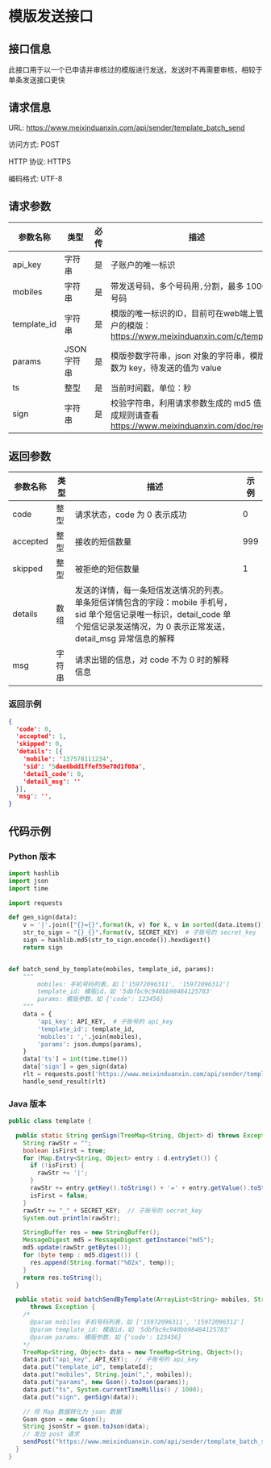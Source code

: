 # 模版发送接口

## 接口信息

此接口用于以一个已申请并审核过的模版进行发送，发送时不再需要审核，相较于单条发送接口更快

## 请求信息

URL: https://www.meixinduanxin.com/api/sender/template_batch_send

访问方式: POST

HTTP 协议: HTTPS

编码格式: UTF-8

## 请求参数

| 参数名称 | 类型 | 必传 | 描述 | 示例 |
| ------- | ----- | -------- | ---- | ---- |
| api_key | 字符串 | 是 | 子账户的唯一标识 | '5daedb8d061173241101e734' |
| mobiles | 字符串 | 是 | 带发送号码，多个号码用```,```分割，最多 1000 个号码 | '137578111234,137578111235' |
| template_id | 字符串 | 是 | 模版的唯一标识的ID，目前可在web端上管理用户的模版： https://www.meixinduanxin.com/c/template | '5dbbc5879344f5ca7429dea3' |
| params | JSON字符串 | 是 | 模版参数字符串，json 对象的字符串，模版中参数为 key，待发送的值为 value | '{"code": 123456}' |
| ts | 整型 | 是 | 当前时间戳，单位：秒 | 1572836853 |
| sign | 字符串 | 是 | 校验字符串，利用请求参数生成的 md5 值，生成规则请查看 https://www.meixinduanxin.com/doc/request | 145658932393484 |

## 返回参数

| 参数名称 | 类型 | 描述 | 示例 |
| -------- | ---- | -------- | ---- |
| code | 整型 | 请求状态，code 为 0 表示成功 | 0 |
| accepted | 整型 | 接收的短信数量 | 999 |
| skipped | 整型 | 被拒绝的短信数量 | 1 |
| details | 数组 | 发送的详情，每一条短信发送情况的列表。单条短信详情包含的字段：mobile 手机号，sid 单个短信记录唯一标识，detail_code 单个短信记录发送情况，为 0 表示正常发送，detail_msg 异常信息的解释 |  |
| msg | 字符串 | 请求出错的信息，对 code 不为 0 时的解释信息 |  |

### 返回示例

```json
{
  'code': 0,
  'accepted': 1,
  'skipped': 0,
  'details': [{
    'mobile': '137578111234',
    'sid': '5dae6bdd1ffef59e70d1f08a',
    'detail_code': 0,
    'detail_msg': ''
  }],
  'msg': '',
}

```

## 代码示例

### Python 版本

```python
import hashlib
import json
import time

import requests

def gen_sign(data):
    v = '|'.join(["{}={}".format(k, v) for k, v in sorted(data.items())])
    str_to_sign = "{}_{}".format(v, SECRET_KEY)  # 子账号的 secret_key
    sign = hashlib.md5(str_to_sign.encode()).hexdigest()
    return sign


def batch_send_by_template(mobiles, template_id, params):
    """
        mobiles: 手机号码列表，如 ['15972096311', '15972096312']
        template_id: 模版id，如 '5dbfbc9c940bb98484125783'
        params: 模版参数，如 {'code': 123456}
    """
    data = {
        'api_key': API_KEY,  # 子账号的 api_key
        'template_id': template_id,
        'mobiles': ','.join(mobiles),
        'params': json.dumps(params),
    }
    data['ts'] = int(time.time())
    data['sign'] = gen_sign(data)
    rlt = requests.post('https://www.meixinduanxin.com/api/sender/template_batch_send', json=data)
    handle_send_result(rlt)
```

### Java 版本

```java
public class template {

  public static String genSign(TreeMap<String, Object> d) throws Exception {
    String rawStr = "";
    boolean isFirst = true;
    for (Map.Entry<String, Object> entry : d.entrySet()) {
      if (!isFirst) {
        rawStr += '|';
      }
      rawStr += entry.getKey().toString() + '=' + entry.getValue().toString();
      isFirst = false;
    }
    rawStr += "_" + SECRET_KEY;  // 子账号的 secret_key
    System.out.println(rawStr);

    StringBuffer res = new StringBuffer();
    MessageDigest md5 = MessageDigest.getInstance("md5");
    md5.update(rawStr.getBytes());
    for (byte temp : md5.digest()) {
      res.append(String.format("%02x", temp));
    }
    return res.toString();
  }

  public static void batchSendByTemplate(ArrayList<String> mobiles, String templateId, TreeMap<String, Object> params)
      throws Exception {
    /*
      @param mobiles 手机号码列表，如 ['15972096311', '15972096312']
      @param template_id: 模版id，如 '5dbfbc9c940bb98484125783'
      @param params: 模版参数，如 {'code': 123456}
    */
    TreeMap<String, Object> data = new TreeMap<String, Object>();
    data.put("api_key", API_KEY);  // 子账号的 api_key
    data.put("template_id", templateId);
    data.put("mobiles", String.join(",", mobiles));
    data.put("params", new Gson().toJson(params));
    data.put("ts", System.currentTimeMillis() / 1000);
    data.put("sign", genSign(data));

    // 将 Map 数据转化为 json 数据
    Gson gson = new Gson();
    String jsonStr = gson.toJson(data);
    // 发出 post 请求
    sendPost("https://www.meixinduanxin.com/api/sender/template_batch_send", jsonStr);
  }
}
```
